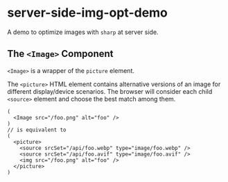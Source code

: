 # server-side-img-opt-demo

A demo to optimize images with `sharp` at server side.

## The `<Image>` Component

`<Image>` is a wrapper of the `picture` element.

The `<picture>` HTML element contains alternative versions of an image for different display/device scenarios. The browser will consider each child `<source>` element and choose the best match among them.

``` tsx
(
  <Image src="/foo.png" alt="foo" />
)
// is equivalent to
(
  <picture>
    <source srcSet="/api/foo.webp" type="image/foo.webp" />
    <source srcSet="/api/foo.avif" type="image/foo.avif" />
    <img src="/foo.png" alt="foo" />
  </picture>
)
```
